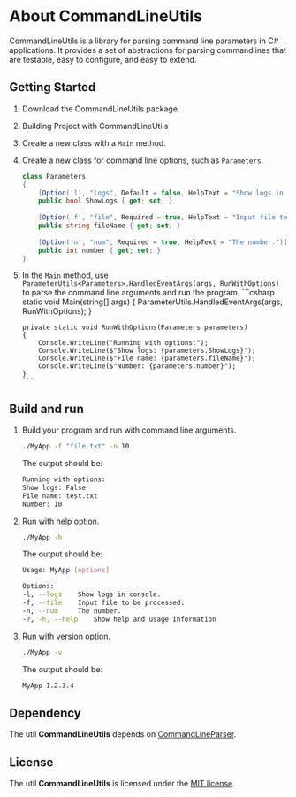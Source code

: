 # About CommandLineUtils
CommandLineUtils is a library for parsing command line parameters in C# applications. It provides a set of abstractions for parsing commandlines that are testable, easy to configure, and easy to extend.

## Getting Started
1. Download the CommandLineUtils package.
2. Building Project with CommandLineUtils
3. Create a new class with a `Main` method.
4. Create a new class for command line options, such as `Parameters`.
    ```csharp
   class Parameters
    {
        [Option('l', "logs", Default = false, HelpText = "Show logs in console.")]
        public bool ShowLogs { get; set; }
        
        [Option('f', "file", Required = true, HelpText = "Input file to be processed.")]
        public string fileName { get; set; }
        
        [Option('n', "num", Required = true, HelpText = "The number.")]
        public int number { get; set; }
    }
   ```
5. In the `Main` method, use `ParameterUtils<Parameters>.HandledEventArgs(args, RunWithOptions)` to parse the command line arguments and run the program.
       ```csharp
       static void Main(string[] args)
       {
           ParameterUtils<Parameters>.HandledEventArgs(args, RunWithOptions);
       }
   
       private static void RunWithOptions(Parameters parameters)
       {
           Console.WriteLine("Running with options:");
           Console.WriteLine($"Show logs: {parameters.ShowLogs}");
           Console.WriteLine($"File name: {parameters.fileName}");
           Console.WriteLine($"Number: {parameters.number}");
       }
       ```
## Build and run
1. Build your program and run with command line arguments.
    ```bash
    ./MyApp -f "file.txt" -n 10
    ```
    The output should be:
    ```bash
    Running with options:
    Show logs: False
    File name: test.txt
    Number: 10
    ```
2. Run with help option.
    ```bash
    ./MyApp -h
    ```
    The output should be:
    ```bash
    Usage: MyApp [options]
    
    Options:
    -l, --logs    Show logs in console.
    -f, --file    Input file to be processed.
    -n, --num     The number.
    -?, -h, --help    Show help and usage information
    ```
3. Run with version option.
    ```bash
    ./MyApp -v
    ```
    The output should be:
    ```bash
    MyApp 1.2.3.4
    ```
## Dependency
The util **CommandLineUtils** depends on [CommandLineParser](https://www.nuget.org/packages/CommandLineParser/).

## License
The util **CommandLineUtils** is licensed under the [MIT license](https://en.wikipedia.org/wiki/MIT_License).